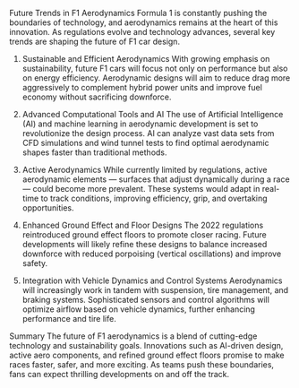 Future Trends in F1 Aerodynamics
Formula 1 is constantly pushing the boundaries of technology, and aerodynamics remains at the heart of this innovation. As regulations evolve and technology advances, several key trends are shaping the future of F1 car design.

1. Sustainable and Efficient Aerodynamics
With growing emphasis on sustainability, future F1 cars will focus not only on performance but also on energy efficiency. Aerodynamic designs will aim to reduce drag more aggressively to complement hybrid power units and improve fuel economy without sacrificing downforce.

2. Advanced Computational Tools and AI
The use of Artificial Intelligence (AI) and machine learning in aerodynamic development is set to revolutionize the design process. AI can analyze vast data sets from CFD simulations and wind tunnel tests to find optimal aerodynamic shapes faster than traditional methods.

3. Active Aerodynamics
While currently limited by regulations, active aerodynamic elements — surfaces that adjust dynamically during a race — could become more prevalent. These systems would adapt in real-time to track conditions, improving efficiency, grip, and overtaking opportunities.

4. Enhanced Ground Effect and Floor Designs
The 2022 regulations reintroduced ground effect floors to promote closer racing. Future developments will likely refine these designs to balance increased downforce with reduced porpoising (vertical oscillations) and improve safety.

5. Integration with Vehicle Dynamics and Control Systems
Aerodynamics will increasingly work in tandem with suspension, tire management, and braking systems. Sophisticated sensors and control algorithms will optimize airflow based on vehicle dynamics, further enhancing performance and tire life.

Summary
The future of F1 aerodynamics is a blend of cutting-edge technology and sustainability goals. Innovations such as AI-driven design, active aero components, and refined ground effect floors promise to make races faster, safer, and more exciting. As teams push these boundaries, fans can expect thrilling developments on and off the track.
